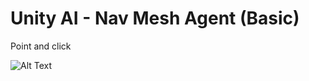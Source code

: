 # Unity AI - Nav Mesh Agent (Basic)

Point and click

![Alt Text](https://media.giphy.com/media/vFKqnCdLPNOKc/giphy.gif)
